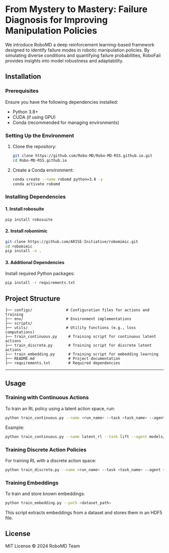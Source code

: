 # From Mystery to Mastery: Failure Diagnosis for Improving Manipulation Policies

We introduce RoboMD a deep reinforcement learning-based framework designed to identify failure modes in robotic manipulation policies. By simulating diverse conditions and quantifying failure probabilities, RoboFail provides insights into model robustness and adaptability.

## Installation

### Prerequisites
Ensure you have the following dependencies installed:
- Python 3.8+
- CUDA (if using GPU)
- Conda (recommended for managing environments)


### Setting Up the Environment
1. Clone the repository:
   ```bash
   git clone https://github.com/Robo-MD/Robo-MD-RSS.github.io.git
   cd Robo-MD-RSS.github.io
   ```

2. Create a Conda environment:
   ```bash
   conda create --name robomd python=3.8 -y
   conda activate robomd
   ```

### Installing Dependencies
#### 1. **Install robosuite**
   ```bash
   pip install robosuite
   ```


#### 2. **Install robomimic**
   ```bash
   git clone https://github.com/ARISE-Initiative/robomimic.git
   cd robomimic
   pip install -e .
   ```

#### 3. **Additional Dependencies**
   Install required Python packages:
   ```bash
   pip install -r requirements.txt
   ```

## Project Structure

```
├── configs/               # Configuration files for actions and training
├── env/                   # Environment implementations
├── scripts/               
├── utils/                 # Utility functions (e.g., loss computations)
├── train_continuous.py     # Training script for continuous latent actions
├── train_discrete.py       # Training script for discrete latent actions
├── train_embedding.py      # Training script for embedding learning
├── README.md               # Project documentation
├── requirements.txt        # Required dependencies
```

---

## Usage

### Training with Continuous Actions

To train an RL policy using a latent action space, run:
```bash
python train_continuous.py --name <run_name> --task <task_name> --agent <path_to_agent> --rl_timesteps 3000
```
Example:
```bash
python train_continuous.py --name latent_rl --task lift --agent models/bc_agent.pth --rl_timesteps 50000
```

### Training Discrete Action Policies

For training RL with a discrete action space:
```bash
python train_discrete.py --name <run_name> --task <task_name> --agent <path_to_agent> --rl_timesteps 3000
```

### Training Embeddings

To train and store known embeddings:
```bash
python train_embedding.py --path <dataset_path>
```
This script extracts embeddings from a dataset and stores them in an HDF5 file.







## License
MIT License © 2024 RoboMD Team
